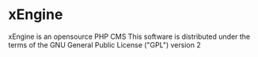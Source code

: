 xEngine
=======

xEngine is an opensource PHP CMS
This software is distributed under the terms of the GNU General Public License ("GPL") version 2
